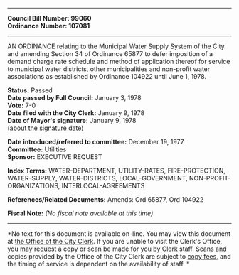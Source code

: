 * * * * *  
  
**Council Bill Number: [](#h0)[](#h2)99060**   
**Ordinance Number: 107081**  
  
* * * * *  
  
AN ORDINANCE relating to the Municipal Water Supply System of the City and amending Section 34 of Ordinance 65877 to defer imposition of a demand charge rate schedule and method of application thereof for service to municipal water districts, other municipalities and non-profit water associations as established by Ordinance 104922 until June 1, 1978.  
  
**Status:** Passed   
**Date passed by Full Council:** January 3, 1978   
**Vote:** 7-0   
**Date filed with the City Clerk:** January 9, 1978   
**Date of Mayor's signature:** January 9, 1978   
[(about the signature date)](/~public/approvaldate.htm)   
  
  
**Date introduced/referred to committee:** December 19, 1977   
**Committee:** Utilities   
**Sponsor:** EXECUTIVE REQUEST   
  
**Index Terms:** WATER-DEPARTMENT, UTILITY-RATES, FIRE-PROTECTION, WATER-SUPPLY, WATER-DISTRICTS, LOCAL-GOVERNMENT, NON-PROFIT-ORGANIZATIONS, INTERLOCAL-AGREEMENTS  
  
**References/Related Documents:** Amends: Ord 65877, Ord 104922  
  
**Fiscal Note:** *(No fiscal note available at this time)*  
  
* * * * *  
  
*No text for this document is available on-line. You may view this document at [the Office of the City Clerk](http://www.seattle.gov/leg/clerk/contactUs.htm). If you are unable to visit the Clerk's Office, you may request a copy or scan be made for you by Clerk staff. Scans and copies provided by the Office of the City Clerk are subject to [copy fees](http://clerk.seattle.gov/~public/clerkfees.htm), and the timing of service is dependent on the availability of staff. *  
  
  
